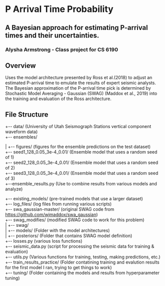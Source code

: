 # P Arrival Time Probability

## A Bayesian approach for estimating P-arrival times and their uncertainties. 

### Alysha Armstrong - Class project for CS 6190

## Overview
Uses the model architecture presented by Ross et al.(2018) to adjust an estimated P-arrival time to emulate the results of expert seismic analysts. The Bayesian approximation of the P-arrival time pick is determined by Stochastic Model Averaging - Gaussian (SWAG) (Maddox et al., 2019) into the training and evaluation of the Ross architecture. 

## File Structure 
+-- data/ (University of Utah Seismograph Stations vertical component waveform data)  
+-- ensembles/  
>
>>
|   +-- figures/ (figures for the ensemble predictions on the test dataset)  
    +-- seed1_128_0.05_3e-4_0.01/ (Ensemble model that uses a random seed of 1)  
    +-- seed2_128_0.05_3e-4_0.01/ (Ensemble model that uses a random seed of 2)  
    +-- seed3_128_0.05_3e-4_0.01/ (Ensemble model that uses a random seed of 3)  
    +--ensemble_results.py (Use to combine results from various models and analyze)  
>
+-- existing_models/ (pre-trained models that use a larger dataset)  
+-- log_files/ (log files from running various scripts)  
+-- swa_gaussian-master/ (original SWAG code from https://github.com/wjmaddox/swa_gaussian)  
+-- swag_modifies/ (modified SWAG code to work for this problem)  
|   +-- swag/  
    |   +-- models/ (Folder with the model architectures)  
    |   +-- posteriors/ (Folder that contains SWAG model definition)  
    +-- losses.py (various loss functions)  
    +-- seismic_data.py (script for processing the seismic data for training & evaluation)  
    +-- utils.py (Various functions for training, testing, making predictions, etc.)  
+-- train_results_practice/ (Folder contatining training and evalution results for the first model I ran, trying to get things to work)  
+-- tuning/ (Folder containing the models and results from hyperparameter tuning)  
